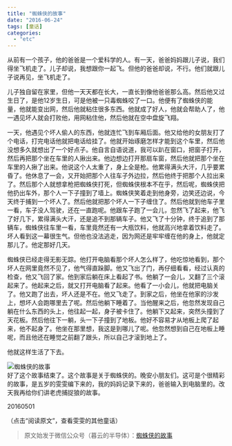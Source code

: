 ```yaml
---
title: "蜘蛛侠的故事"
date: "2016-06-24"
tags: [童话]
categories: 
  - "etc"
---
```


从前有一个孩子，他的爸爸是一个爱科学的人。有一天，爸爸妈妈跟儿子说，我们得坐飞机走了。儿子却说，我想跟你一起飞。但他的爸爸却说，不行。他们就跟儿子说再见，坐飞机走了。  

儿子独自留在家里，但他一天天都在长大，一直长到像他爸爸那么高。然后他又过生日了，是他12岁生日，可是他被一只毒蜘蛛咬了一口。他便有了蜘蛛侠的能量，他就能变出网，然后他就粘住很多东西。他就成了好人，他就会帮助人了，他一遇见坏人就会打败他，用网粘住他，然后他就在空中盘旋飞翔。

一天，他遇见个坏人偷人的东西，他就连忙飞到车厢后面。他又给他的女朋友打了个电话，打完电话他就把电话给挂了。他就开始琢磨怎样才能到这个车里，然后他没想多久就想出了一个好点子。他自言自语说道，我可以趴在窗口，把窗子打开，然后再把那个坐在车里的人揪出来。他边想边打开那扇车窗，然后他就把那个坐在车里的人揪了出来。他说这个人太重了，身上全是枪。他累得满头大汗，几乎要累昏了。他休息了一会，又开始把那个人往车子外边拉，然后他终于把那个人拉出来了。然后那个人就想拿枪把蜘蛛侠打死，但蜘蛛侠根本不在乎，然后呢，蜘蛛侠把他扔出车外，那个人一下子撞到了墙上。蜘蛛侠笑着走到他身旁，边笑还边说，今天终于捕到一个坏人了。然后他就把那个坏人一下子缠住了。然后他就到他车子里一看，车子没人驾驶，还在一直跑呢。他跟车子跑了一会儿，忽然飞了起来，他飞了好几下，累得满头大汗，还是追不到那辆车子。他又飞了十分钟，终于追到了那辆车，蜘蛛侠往车里一看，车里竟然还有一大瓶饮料，他就高兴地拿着饮料走了。坏人看到这一幕很生气。但他也没法逃走，因为网还是牢牢缠在他的身上，他就定那儿了。他定那好几天。

蜘蛛侠已经走得无影无踪。他打开电脑看那个坏人怎么样了，他吃惊地看到，那个坏人在网里竟然不见了，他气得直跺脚。他又飞出了门，再仔细看看，经过认真的检查，他又飞回了家。他到家后躺在床上看起了书。他躺了一会儿，又翻了三个滚起来了。他起来之后，就又打开电脑看了起来。他看了一小会儿，他就把电脑关了。他又跑了出去，坏人还是不在。他又飞走了。到家之后，他坐在他家的沙发上，想坏人会跑哪里去了呢。然后他躺下睡着了。当他醒来之后，他忽然发现自己躺在什么东西的头上，他往起一起，身子被卡住了。他躺下又起来，突然头撞到了天花板。然后他往下一躺，头一下子撞到了地板。他好不容易才从地板上爬了起来，他不起身了。他坐在那里想，我这是到哪儿了呢。他忽然想到自己在地板上睡呢，而且他还在睡觉之前翻了跟头，所以自己才滚到地上了。

他就这样生活了下去。

![蜘蛛侠的故事](images/beepress0-1572665607.jpeg "蜘蛛侠的故事")  
好了这个故事结束了。这个故事是关于蜘蛛侠的。晚安小朋友们。这可是个很精彩的故事，是五岁的雯雯编下来的，我的妈妈记录下来的，爸爸输入到电脑里的。改天我再给你们讲老虎捕捉狼的故事。

  

20160501

  

（点击“阅读原文”，查看雯雯的其他童话）

> 原文始发于微信公众号（暮云的半导体）：[蜘蛛侠的故事](http://mp.weixin.qq.com/s?__biz=MzAxMzcyMDY4Ng==&mid=2652605019&idx=2&sn=d6ec275113dc293b9f03e650161c27fb&chksm=8071675ab706ee4cd5673d97e321e847311578d43e54b55b94609cf5afeac2e71dcb510f683a&scene=27#wechat_redirect)
